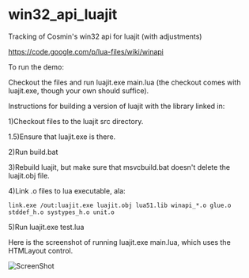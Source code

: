 win32_api_luajit
================

Tracking of Cosmin's win32 api for luajit (with adjustments)

https://code.google.com/p/lua-files/wiki/winapi

To run the demo:  

Checkout the files and run luajit.exe main.lua (the checkout comes with luajit.exe, though your own
should suffice).



Instructions for building a version of luajit with the library linked in:

1)Checkout files to the luajit src directory.

1.5)Ensure that luajit.exe is there.

2)Run build.bat

3)Rebuild luajit, but make sure that msvcbuild.bat doesn't delete the luajit.obj file.

4)Link .o files to lua executable, ala:

    link.exe /out:luajit.exe luajit.obj lua51.lib winapi_*.o glue.o stddef_h.o systypes_h.o unit.o


5)Run luajit.exe test.lua


Here is the screenshot of running luajit.exe main.lua, which uses the HTMLayout control.

![ScreenShot](https://raw.github.com/rmbishop/win32_api_luajit/blob/master/shot1.png)

